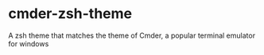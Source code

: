 # cmder-zsh-theme
A zsh theme that matches the theme of Cmder, a popular terminal emulator for windows
